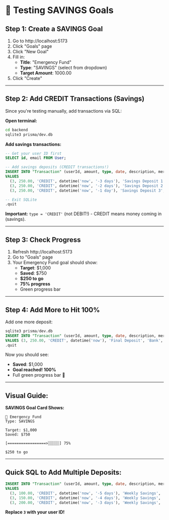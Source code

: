 # 🧪 Testing SAVINGS Goals

## **Step 1: Create a SAVINGS Goal**

1. Go to http://localhost:5173
2. Click "Goals" page
3. Click "New Goal"
4. Fill in:
   - **Title**: "Emergency Fund"
   - **Type**: "SAVINGS" (select from dropdown)
   - **Target Amount**: 1000.00
5. Click "Create"

---

## **Step 2: Add CREDIT Transactions (Savings)**

Since you're testing manually, add transactions via SQL:

**Open terminal:**
```bash
cd backend
sqlite3 prisma/dev.db
```

**Add savings transactions:**
```sql
-- Get your user ID first
SELECT id, email FROM User;

-- Add savings deposits (CREDIT transactions!)
INSERT INTO "Transaction" (userId, amount, type, date, description, merchantName, category, plaidTransactionId)
VALUES 
  (3, 250.00, 'CREDIT', datetime('now', '-3 days'), 'Savings Deposit 1', 'Bank', 'Savings', 'savings-001'),
  (3, 250.00, 'CREDIT', datetime('now', '-2 days'), 'Savings Deposit 2', 'Bank', 'Savings', 'savings-002'),
  (3, 250.00, 'CREDIT', datetime('now', '-1 day'), 'Savings Deposit 3', 'Bank', 'Savings', 'savings-003');

-- Exit SQLite
.quit
```

**Important:** `type = 'CREDIT'` (not DEBIT!) - CREDIT means money coming in (savings).

---

## **Step 3: Check Progress**

1. Refresh http://localhost:5173
2. Go to "Goals" page
3. Your Emergency Fund goal should show:
   - **Target**: $1,000
   - **Saved**: $750
   - **$250 to go**
   - **75% progress**
   - Green progress bar

---

## **Step 4: Add More to Hit 100%**

Add one more deposit:
```sql
sqlite3 prisma/dev.db
INSERT INTO "Transaction" (userId, amount, type, date, description, merchantName, category, plaidTransactionId)
VALUES (3, 250.00, 'CREDIT', datetime('now'), 'Final Deposit', 'Bank', 'Savings', 'savings-004');
.quit
```

Now you should see:
- **Saved**: $1,000
- **Goal reached! 100%**
- Full green progress bar 🎉

---

## **Visual Guide:**

**SAVINGS Goal Card Shows:**
```
🎯 Emergency Fund
Type: SAVINGS

Target: $1,000
Saved: $750

[=================>░░░░░] 75%

$250 to go
```

---

## **Quick SQL to Add Multiple Deposits:**
```sql
INSERT INTO "Transaction" (userId, amount, type, date, description, merchantName, category, plaidTransactionId)
VALUES 
  (3, 100.00, 'CREDIT', datetime('now', '-5 days'), 'Weekly Savings', 'Bank', 'Savings', 'savings-001'),
  (3, 150.00, 'CREDIT', datetime('now', '-4 days'), 'Weekly Savings', 'Bank', 'Savings', 'savings-002'),
  (3, 200.00, 'CREDIT', datetime('now', '-3 days'), 'Weekly Savings', 'Bank', 'Savings', 'savings-003');
```

**Replace `3` with your user ID!**

